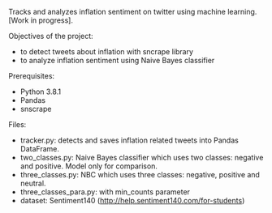 Tracks and analyzes inflation sentiment on twitter using machine learning. [Work in progress].

Objectives of the project:
- to detect tweets about inflation with sncrape library
- to analyze inflation sentiment using Naive Bayes classifier

Prerequisites:
- Python 3.8.1
- Pandas
- snscrape

Files:
- tracker.py: detects and saves inflation related tweets into Pandas DataFrame.
- two_classes.py: Naive Bayes classifier which uses two classes: negative and positive. Model only for comparison.
- three_classes.py: NBC which uses three classes: negative, positive and neutral.
- three_classes_para.py: with min_counts parameter
- dataset: Sentiment140 (http://help.sentiment140.com/for-students)
